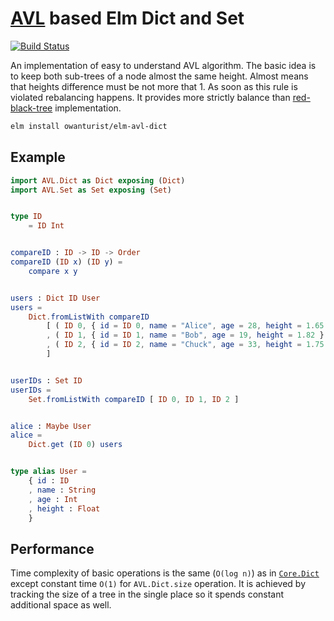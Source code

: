 # [AVL](https://en.wikipedia.org/wiki/AVL_tree) based Elm Dict and Set

[![Build Status](https://travis-ci.com/owanturist/elm-avl-dict.svg?branch=master)](https://travis-ci.com/owanturist/elm-avl-dict)

An implementation of easy to understand AVL algorithm.
The basic idea is to keep both sub-trees of a node almost the same height.
Almost means that heights difference must be not more that 1.
As soon as this rule is violated rebalancing happens.
It provides more strictly balance than 
[red-black-tree](https://en.wikipedia.org/wiki/Red%E2%80%93black_tree) implementation.

```bash
elm install owanturist/elm-avl-dict
```

## Example

```elm
import AVL.Dict as Dict exposing (Dict)
import AVL.Set as Set exposing (Set)


type ID
    = ID Int


compareID : ID -> ID -> Order
compareID (ID x) (ID y) =
    compare x y


users : Dict ID User
users =
    Dict.fromListWith compareID
        [ ( ID 0, { id = ID 0, name = "Alice", age = 28, height = 1.65 } )
        , ( ID 1, { id = ID 1, name = "Bob", age = 19, height = 1.82 } )
        , ( ID 2, { id = ID 2, name = "Chuck", age = 33, height = 1.75 } )
        ]


userIDs : Set ID
userIDs =
    Set.fromListWith compareID [ ID 0, ID 1, ID 2 ]


alice : Maybe User
alice =
    Dict.get (ID 0) users


type alias User =
    { id : ID
    , name : String
    , age : Int
    , height : Float
    }

```

## Performance 

Time complexity of basic operations is the same (`O(log n)`) as in
[`Core.Dict`](https://package.elm-lang.org/packages/elm/core/latest/Dict)
except constant time `O(1)` for `AVL.Dict.size` operation.
It is achieved by tracking the size of a tree in the single place
so it spends constant additional space as well.
